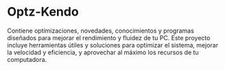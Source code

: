# Optz-Kendo
Contiene optimizaciones, novedades, conocimientos y programas diseñados para mejorar el rendimiento y fluidez de tu PC. Este proyecto incluye herramientas útiles y soluciones para optimizar el sistema, mejorar la velocidad y eficiencia, y aprovechar al máximo los recursos de tu computadora.
